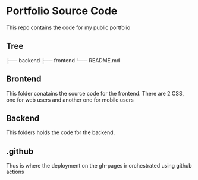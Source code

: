 # Portfolio Source Code

This repo contains the code for my public portfolio

## Tree

├── backend
├── frontend
└── README.md

## Brontend

This folder conatains the source code for the frontend. There are 2 CSS, one for web users and another one for mobile users

## Backend

This folders holds the code for the backend. 

## .github

Thus is where the deployment on the gh-pages ir orchestrated using github actions